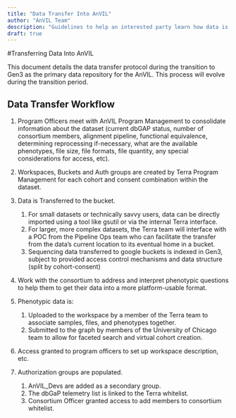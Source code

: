 ```yaml
---
title: "Data Transfer Into AnVIL"
author: "AnVIL Team"
description: "Guidelines to help an interested party learn how data is transmitted into  AnVIL once the decision has been made to ingest a dataset"
draft: true
---
```


#Transferring Data Into AnVIL



<hero small>This document details the data transfer protocol during the transition to Gen3 as the primary data repository for the AnVIL. This process will evolve during the transition period.</hero>

## Data Transfer Workflow

1. Program Officers meet with AnVIL Program Management to consolidate information about the dataset (current dbGAP status, number of consortium members, alignment pipeline, functional equivalence, determining reprocessing if-necessary, what are the available phenotypes, file size, file formats, file quantity, any special considerations for access, etc).

1. Workspaces, Buckets and Auth groups are created by Terra Program Management for each cohort and consent combination within the dataset. 

1. Data is Transferred to the bucket.
    1. For small datasets or technically savvy users, data can be directly imported using a tool like gsutil or via the internal Terra interface.
    1. For larger, more complex datasets, the Terra team will interface with a POC from the Pipeline Ops team who can facilitate the transfer from the data’s current location to its eventual home in a bucket.
    1. Sequencing data transferred to google buckets is indexed in Gen3, subject to provided access control mechanisms and data structure (split by cohort-consent)

1. Work with the consortium to address and interpret phenotypic questions to help them to get their data into a more platform-usable format.

1. Phenotypic data is:
    1. Uploaded to the workspace by a member of the Terra team to associate samples, files, and phenotypes together.
    1. Submitted to the graph by members of the University of Chicago team to allow for faceted search and virtual cohort creation. 

1. Access granted to program officers to set up workspace description, etc.

1. Authorization groups are populated.
    1. AnVIL_Devs are added as a secondary group.
    1. The dbGaP telemetry list is linked to the Terra whitelist.
    1. Consortium Officer granted access to add members to consortium whitelist.
